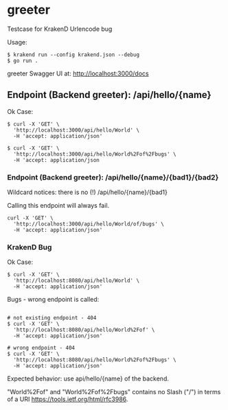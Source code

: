 # greeter


Testcase for KrakenD Urlencode bug

Usage:


```
$ krakend run --config krakend.json --debug
$ go run .

```

greeter Swagger UI at: <http://localhost:3000/docs>


## Endpoint (Backend greeter): /api/hello/{name}

Ok Case:

```
$ curl -X 'GET' \
  'http://localhost:3000/api/hello/World' \
  -H 'accept: application/json'

$ curl -X 'GET' \
  'http://localhost:3000/api/hello/World%2Fof%2Fbugs' \
  -H 'accept: application/json

```  

### Endpoint (Backend greeter): /api/hello/{name}/{bad1}/{bad2}


Wildcard notices: there is no (!) /api/hello/{name}/{bad1}

Calling this endpoint will always fail.


```
curl -X 'GET' \
  'http://localhost:3000/api/hello/World/of/bugs' \
  -H 'accept: application/json'

```  


### KrakenD Bug

Ok Case:

```
$ curl -X 'GET' \
  'http://localhost:8080/api/hello/World' \
  -H 'accept: application/json'

```  

Bugs - wrong endpoint is called:


```

# not existing endpoint - 404
$ curl -X 'GET' \
  'http://localhost:8080/api/hello/World%2Fof' \
  -H 'accept: application/json'

# wrong endpoint - 404
$ curl -X 'GET' \
  'http://localhost:8080/api/hello/World%2Fof%2Fbugs' \
  -H 'accept: application/json'

```  

Expected behavior: use api/hello/{name} of the backend. 

"World%2Fof" and "World%2Fof%2Fbugs" contains no Slash ("/") in terms of a URI <https://tools.ietf.org/html/rfc3986>.

